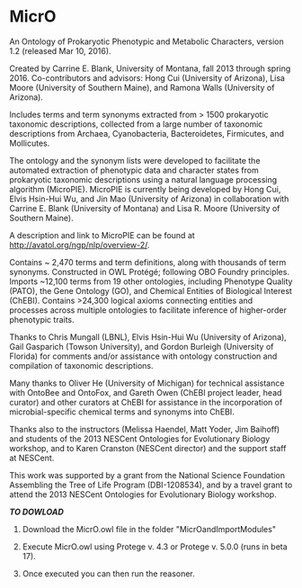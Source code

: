 # MicrO
An Ontology of Prokaryotic Phenotypic and Metabolic Characters, version 1.2 (released Mar 10, 2016).



Created by Carrine E. Blank, University of Montana, fall 2013 through spring 2016. Co-contributors and advisors: Hong Cui (University of Arizona), Lisa Moore 
(University of Southern Maine), and Ramona Walls (University of Arizona).

Includes terms and term synonyms extracted from > 1500 prokaryotic taxonomic descriptions, collected from a large number of taxonomic descriptions from Archaea, Cyanobacteria, Bacteroidetes, Firmicutes, and Mollicutes.

The ontology and the synonym lists were developed to facilitate the automated extraction of phenotypic data and character states from prokaryotic taxonomic descriptions using a natural language processing algorithm (MicroPIE).  MicroPIE is currently being developed by Hong Cui, Elvis Hsin-Hui Wu, and Jin Mao (University of Arizona) in collaboration with Carrine E. Blank (University of Montana) and Lisa R. Moore (University of Southern Maine).

A description and link to MicroPIE can be found at http://avatol.org/ngp/nlp/overview-2/.



Contains ~ 2,470 terms and term definitions, along with thousands of term synonyms.  Constructed in OWL Protégé; following OBO Foundry principles.  Imports ~12,100 terms from 19 other ontologies, including Phenotype Quality (PATO), the Gene Ontology (GO), and Chemical Entities of Biological Interest (ChEBI).  Contains >24,300 logical axioms connecting entities and processes across multiple ontologies to facilitate inference of higher-order phenotypic traits.



Thanks to Chris Mungall (LBNL), Elvis Hsin-Hui Wu (University of Arizona), Gail Gasparich (Towson University), and Gordon Burleigh (University of Florida) for comments and/or assistance with ontology construction and compilation of taxonomic descriptions.

Many thanks to Oliver He (University of Michigan) for technical assistance with OntoBee and OntoFox, and Gareth Owen (ChEBI project leader, head curator) and other curators at ChEBI for assistance in the incorporation of microbial-specific chemical terms and synonyms into ChEBI.

Thanks also to the instructors (Melissa Haendel, Matt Yoder, Jim Baihoff) and students of the 2013 NESCent Ontologies for Evolutionary Biology workshop, and to Karen Cranston (NESCent director) and the support staff at NESCent.

This work was supported by a grant from the National Science Foundation Assembling the Tree of Life Program (DBI-1208534), and by a travel grant to attend the 2013 NESCent Ontologies for Evolutionary Biology workshop.



***TO DOWLOAD***

1.  Download the MicrO.owl file in the folder "MicrOandImportModules"

2.  Execute MicrO.owl using Protege v. 4.3 or Protege v. 5.0.0 (runs in beta 17).

3.  Once executed you can then run the reasoner.

